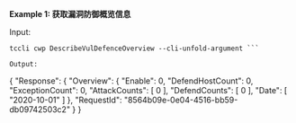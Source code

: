 **Example 1: 获取漏洞防御概览信息**



Input: 

```
tccli cwp DescribeVulDefenceOverview --cli-unfold-argument ```

Output: 
```
{
    "Response": {
        "Overview": {
            "Enable": 0,
            "DefendHostCount": 0,
            "ExceptionCount": 0,
            "AttackCounts": [
                0
            ],
            "DefendCounts": [
                0
            ],
            "Date": [
                "2020-10-01"
            ]
        },
        "RequestId": "8564b09e-0e04-4516-bb59-db09742503c2"
    }
}
```

